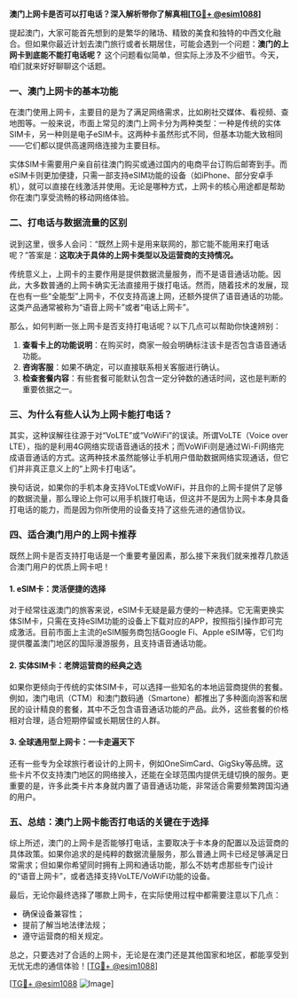 **澳门上网卡是否可以打电话？深入解析带你了解真相[[TG💪+ @esim1088](https://t.me/s/esim1088)]**

提起澳门，大家可能首先想到的是繁华的赌场、精致的美食和独特的中西文化融合。但如果你最近计划去澳门旅行或者长期居住，可能会遇到一个问题：**澳门的上网卡到底能不能打电话呢？** 这个问题看似简单，但实际上涉及不少细节。今天，咱们就来好好聊聊这个话题。

### 一、澳门上网卡的基本功能

在澳门使用上网卡，主要目的是为了满足网络需求，比如刷社交媒体、看视频、查地图等。一般来说，市面上常见的澳门上网卡分为两种类型：一种是传统的实体SIM卡，另一种则是电子eSIM卡。这两种卡虽然形式不同，但基本功能大致相同——它们都以提供高速网络连接为主要目标。

实体SIM卡需要用户亲自前往澳门购买或通过国内的电商平台订购后邮寄到手。而eSIM卡则更加便捷，只需一部支持eSIM功能的设备（如iPhone、部分安卓手机），就可以直接在线激活并使用。无论是哪种方式，上网卡的核心用途都是帮助你在澳门享受流畅的移动网络体验。

### 二、打电话与数据流量的区别

说到这里，很多人会问：“既然上网卡是用来联网的，那它能不能用来打电话呢？”答案是：**这取决于具体的上网卡类型以及运营商的支持情况。**

传统意义上，上网卡的主要作用是提供数据流量服务，而不是语音通话功能。因此，大多数普通的上网卡确实无法直接用于拨打电话。然而，随着技术的发展，现在也有一些“全能型”上网卡，不仅支持高速上网，还额外提供了语音通话的功能。这类产品通常被称为“语音上网卡”或者“电话上网卡”。

那么，如何判断一张上网卡是否支持打电话呢？以下几点可以帮助你快速辨别：

1. **查看卡上的功能说明**：在购买时，商家一般会明确标注该卡是否包含语音通话功能。
2. **咨询客服**：如果不确定，可以直接联系相关客服进行确认。
3. **检查套餐内容**：有些套餐可能默认包含一定分钟数的通话时间，这也是判断的重要依据之一。

### 三、为什么有些人认为上网卡能打电话？

其实，这种误解往往源于对“VoLTE”或“VoWiFi”的误读。所谓VoLTE（Voice over LTE），指的是利用4G网络实现语音通话的技术；而VoWiFi则是通过Wi-Fi网络完成语音通话的方式。这两种技术虽然能够让手机用户借助数据网络实现通话，但它们并非真正意义上的“上网卡打电话”。

换句话说，如果你的手机本身支持VoLTE或VoWiFi，并且你的上网卡提供了足够的数据流量，那么理论上你可以用手机拨打电话，但这并不是因为上网卡本身具备打电话的能力，而是因为你所使用的设备支持了这些先进的通信协议。

### 四、适合澳门用户的上网卡推荐

既然上网卡是否支持打电话是一个重要考量因素，那么接下来我们就来推荐几款适合澳门用户的优质上网卡吧！

#### 1. eSIM卡：灵活便捷的选择
对于经常往返澳门的旅客来说，eSIM卡无疑是最方便的一种选择。它无需更换实体SIM卡，只需在支持eSIM功能的设备上下载对应的APP，按照指引操作即可完成激活。目前市面上主流的eSIM服务商包括Google Fi、Apple eSIM等，它们均提供覆盖澳门地区的国际漫游服务，且支持语音通话功能。

#### 2. 实体SIM卡：老牌运营商的经典之选
如果你更倾向于传统的实体SIM卡，可以选择一些知名的本地运营商提供的套餐。例如，澳门电讯（CTM）和澳门数码通（Smartone）都推出了多种面向游客和居民的设计精良的套餐，其中不乏包含语音通话功能的产品。此外，这些套餐的价格相对合理，适合短期停留或长期居住的人群。

#### 3. 全球通用型上网卡：一卡走遍天下
还有一些专为全球旅行者设计的上网卡，例如OneSimCard、GigSky等品牌。这些卡片不仅支持澳门地区的网络接入，还能在全球范围内提供无缝切换的服务。更重要的是，许多此类卡片本身就内置了语音通话功能，非常适合需要频繁跨国沟通的用户。

### 五、总结：澳门上网卡能否打电话的关键在于选择

综上所述，澳门的上网卡是否能够打电话，主要取决于卡本身的配置以及运营商的具体政策。如果你追求的是纯粹的数据流量服务，那么普通上网卡已经足够满足日常需求；但如果你希望同时拥有上网和通话功能，那么不妨考虑那些专门设计的“语音上网卡”，或者选择支持VoLTE/VoWiFi功能的设备。

最后，无论你最终选择了哪款上网卡，在实际使用过程中都需要注意以下几点：
- 确保设备兼容性；
- 提前了解当地法律法规；
- 遵守运营商的相关规定。

总之，只要选对了合适的上网卡，无论是在澳门还是其他国家和地区，都能享受到无忧无虑的通信体验！[[TG💪+ @esim1088](https://t.me/s/esim1088)]

[[TG💪+ @esim1088](https://t.me/s/esim1088) ![Image](https://i.postimg.cc/4NQfJmqS/Snipaste-2025-05-13-00-14-12.png)]